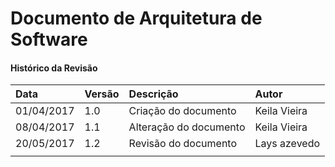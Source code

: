  
	

# Documento de Arquitetura de Software

#### **Histórico da Revisão**

| **Data** | **Versão** | **Descrição** | **Autor** |
| :--- | :--- | :--- | :--- |
| 01/04/2017 | 1.0 | Criação do documento | Keila Vieira |
| 08/04/2017 | 1.1 | Alteração do documento | Keila Vieira |
| 20/05/2017 | 1.2 | Revisão do documento | Lays azevedo |
|   |   |   |   |

  


